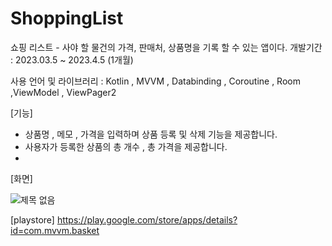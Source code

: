 # ShoppingList
쇼핑 리스트 - 사야 할 물건의 가격, 판매처, 상품명을 기록 할 수 있는 앱이다.
개발기간 : 2023.03.5 ~ 2023.4.5 (1개월)

사용 언어 및 라이브러리 : Kotlin , MVVM , Databinding , Coroutine , Room ,ViewModel , ViewPager2

[기능]
* 상품명 , 메모 , 가격을 입력하며 상품 등록 및 삭제 기능을 제공합니다.
* 사용자가 등록한 상품의 총 개수 , 총 가격을 제공합니다.
* 
[화면]

![제목 없음](https://user-images.githubusercontent.com/91578450/230588210-9b12aa7f-313c-4a7f-b5db-f09b9b3ea461.png)

[playstore]
https://play.google.com/store/apps/details?id=com.mvvm.basket
